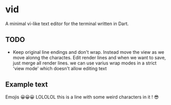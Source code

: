 # vid

A minimal vi-like text editor for the terminal written in Dart.

## TODO

- Keep original line endings and don't wrap. Instead move the view as we move alonng the charactes. Edit render lines and when we want to save, just merge all render lines. we can use varius wrap modes in a strict 'view mode' which doesn't allow editing text


## Example text

Emojis 😀😀😀 LOLOLOL this is a line with some weird characters in it ! 😎
